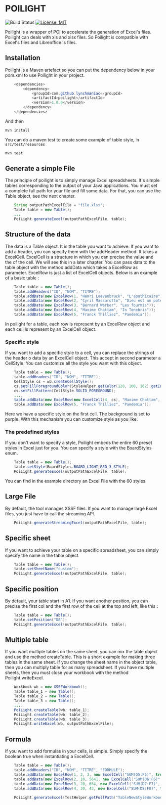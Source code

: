 # POILIGHT

![Build Status](https://github.com/lynchmaniac/poilight/actions/workflows/build.yaml/badge.svg)
[![License: MIT](https://img.shields.io/badge/License-MIT-yellow.svg)](https://opensource.org/licenses/MIT)

Poilight is a wrapper of POI to accelerate the generation of Excel's files. Poilight can deals with xls and xlsx files.
So Poilight is compatible with Excel's files and Libreoffice.'s files.

## Installation

Poilight is a Maven artefact so you can put the dependency below in your pom.xml to use Poilight in your project.

```java
    <dependencies>
        <dependency>
            <groupId>com.github.lynchmaniac</groupId>
            <artifactId>poilight</artifactId>
            <version>1.0.0</version>
        </dependency>
    </dependencies>
```

And then

```sh
mvn install
```

You can do a maven test to create some example of table style, in `src/test/resources`

```sh
mvn test
```

## Generate a simple File

The principle of poilight is to simply manage Excel spreadsheets. It's simple tables corresponding to the output of your Java applications. You must set a complete full path for your file and fill some data. For that, you can use the Table object, see the next chapter.

```java
    String outputPathExcelFile = "file.xlsx";
    Table table = new Table();
    ...
    PoiLight.generateExcel(outputPathExcelFile, table);
```

## Structure of the data

The data is a Table object. It is the table you want to achieve. If you want to add a header, you can specify them with the addHeader method. It takes a ExcelCell. ExcelCell is a structure in which you can precise the value and the of the cell. We will see this in a later chapter.
You can pass data to the table object with the method addData which takes a ExcelRow as parameter. ExcelRow is just a list of ExcelCell objects.
Below is an example of a basic table :

```java
    Table table = new Table();
    table.addHeaders("ID", "NOM", "TITRE");
    table.addData(new ExcelRow(1, "Henri Loevenbruck", "L'apothicaire"));
    table.addData(new ExcelRow(2, "Cyril Massarotto", "Dieu est un pote à moi"));
    table.addData(new ExcelRow(3, "Bernard Werber", "Les fourmis"));
    table.addData(new ExcelRow(4, "Maxime Chattam", "In Tenebris"));
    table.addData(new ExcelRow(5, "Franck Thilliez", "Pandemia"));

```

In poilight for a table, each row is represent by an ExcelRow object and each cell is represent by an ExcelCell object.

### Specific style

If you want to add a specific style to a cell, you can replace the strings of the header o data by an ExcelCell object. This accept in second parameter a CellStyle.
You can customize all the style you want with this object.

```java
    Table table = new Table();
    table.addHeaders("ID", "NOM", "TITRE");
    CellStyle cs = wb.createCellStyle();
    cs.setFillForegroundColor(StyleHelper.getColor(128, 100, 162).getIndex());
    cs.setFillPattern(CellStyle.SOLID_FOREGROUND);
    ....
    table.addData(new ExcelRow(new ExcelCell(4, cs), "Maxime Chattam", "In Tenebris"));
    table.addData(new ExcelRow(5, "Franck Thilliez", "Pandemia"));
```

Here we have a specific style on the first cell. The background is set to purple. With this mechanism you can customize style as you like.

### The predefined styles

If you don't want to specify a style, Poilight embeds the entire 60 preset styles in Excel just for you. You can specify a style with the BoardStyles enum.

```java
    Table table = new Table();
    table.setStyle(BoardStyles.BOARD_LIGHT_RED_3_STYLE);
    PoiLight.generateExcel(outputPathExcelFile, table);
```

You can find in the example directory an Excel File with the 60 styles.

## Large File

By default, the tool manages XSSF files. If you want to manage large Excel files, you just have to call the streaming API.

```java
    PoiLight.generateStreamingExcel(outputPathExcelFile, table);
```

## Specific sheet

If you want to achieve your table on a specific spreadsheet, you can simply specify the name in the table object.

```java
    Table table = new Table();
    table.setSheetName("custom");
    PoiLight.generateExcel(outputPathExcelFile, table);
```

## Specific position

By default, your table start in A1. If you want another position, you can precise the first col and the first row of the cell at the top and left, like this :

```java
    Table table = new Table();
    table.setPosition("D8");
    PoiLight.generateExcel(outputPathExcelFile, table);
```

## Multiple table

If you want multiple tables on the same sheet, you can mix the table object and use the method createTable. This is a short example for making three tables in the same sheet. If you change the sheet name in the object table, then you can multiply table for as many spreadsheet. If you have multiple sheets, then you must close your workbook with the method Poilight.writeExcel.

```java
    Workbook wb = new XSSFWorkbook();
    Table table_1 = new Table();
    Table table_2 = new Table();
    Table table_3 = new Table();
    ....
    PoiLight.createTable(wb, table_1);
    PoiLight.createTable(wb, table_2);
    PoiLight.createTable(wb, table_3);
    PoiLight.writeExcel(wb, outputPathExcelFile);
```

## Formula

If you want to add formulas in your cells, is simple. Simply specify the boolean true when instantiating a ExcelCell.

```java
    Table table = new Table();
    table.addHeaders("ID", "NOM", "TITRE", "FORMULE");
    table.addData(new ExcelRow(1, 2, 3, new ExcelCell("SUM(D5:F5)", true)));
    table.addData(new ExcelRow(2, 10, 5641, new ExcelCell("SUM(D6:F6)", true)));
    table.addData(new ExcelRow(3, 20, 654, new ExcelCell("SUM(D7:F7)", true)));
    table.addData(new ExcelRow(4, 30, 43, new ExcelCell("SUM(D8:F8)", true)));
    
    PoiLight.generateExcel(TestHelper.getFullPath("TableNewStyleWorkbook.xlsx"), table);
```
